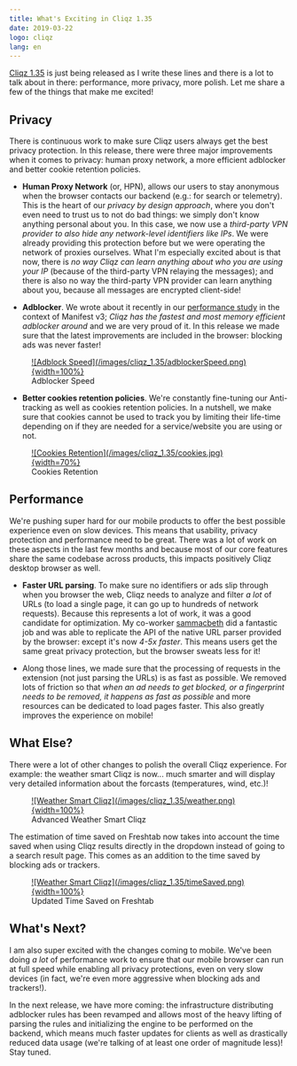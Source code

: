 ```yaml
---
title: What's Exciting in Cliqz 1.35
date: 2019-03-22
logo: cliqz
lang: en
---
```


[Cliqz 1.35](https://cliqz.com/en/download) is just being released as I write
these lines and there is a lot to talk about in there: performance, more
privacy, more polish. Let me share a few of the things that make me excited!

## Privacy

There is continuous work to make sure Cliqz users always get the best privacy
protection. In this release, there were three major improvements when it comes
to privacy: human proxy network, a more efficient adblocker and better cookie
retention policies.

* **Human Proxy Network** (or, HPN), allows our users to stay anonymous when
  the browser contacts our backend (e.g.: for search or telemetry). This is the
  heart of our *privacy by design approach*, where you don't even need to trust
  us to not do bad things: we simply don't know anything personal about you. In
  this case, we now use a *third-party VPN provider to also hide any
  network-level identifiers like IPs*. We were already providing this
  protection before but we were operating the network of proxies ourselves.
  What I'm especially excited about is that now, there is *no way Cliqz can
  learn anything about who you are using your IP* (because of the third-party
  VPN relaying the messages); and there is also no way the third-party VPN
  provider can learn anything about you, because all messages are encrypted
  client-side!

* **Adblocker**. We wrote about it recently in our [performance study](https://whotracks.me/blog/adblockers_performance_study.html)
  in the context of Manifest v3; *Cliqz has the fastest and most memory
  efficient adblocker around* and we are very proud of it. In this release we
  made sure that the latest improvements are included in the browser: blocking ads
  was never faster!

<figure>
<a href="/images/cliqz_1.35/adblockerSpeed.png">
![Adblock Speed](/images/cliqz_1.35/adblockerSpeed.png){width=100%}
</a>
<figcaption>Adblocker Speed</figcaption>
</figure>

* **Better cookies retention policies**. We're constantly fine-tuning our
  Anti-tracking as well as cookies retention policies. In a nutshell, we make
  sure that cookies cannot be used to track you by limiting their life-time
  depending on if they are needed for a service/website you are using or not.

<figure>
<a href="/images/cliqz_1.35/cookies.jpg">
![Cookies Retention](/images/cliqz_1.35/cookies.jpg){width=70%}
</a>
<figcaption>Cookies Retention</figcaption>
</figure>

## Performance

We're pushing super hard for our mobile products to offer the best possible
experience even on slow devices. This means that usability, privacy protection
and performance need to be great. There was a lot of work on these aspects in
the last few months and because most of our core features share the same
codebase across products, this impacts positively Cliqz desktop browser as
well.

* **Faster URL parsing**. To make sure no identifiers or ads slip through when
  you browser the web, Cliqz needs to analyze and filter *a lot* of URLs (to
  load a single page, it can go up to hundreds of network requests). Because
  this represents a lot of work, it was a good candidate for optimization. My
  co-worker [sammacbeth](https://twitter.com/sammacbeth) did a fantastic job
  and was able to replicate the API of the native URL parser provided by the
  browser: except it's now *4-5x faster*. This means users get the same great
  privacy protection, but the browser sweats less for it!

* Along those lines, we made sure that the processing of requests in the
  extension (not just parsing the URLs) is as fast as possible. We removed lots
  of friction so that *when an ad needs to get blocked, or a fingerprint needs
  to be removed, it happens as fast as possible* and more resources can be
  dedicated to load pages faster. This also greatly improves the experience on
  mobile!

## What Else?

There were a lot of other changes to polish the overall Cliqz experience. For
example: the weather smart Cliqz is now... much smarter and will display very
detailed information about the forcasts (temperatures, wind, etc.)!

<figure>
<a href="/images/cliqz_1.35/weather.png">
![Weather Smart Cliqz](/images/cliqz_1.35/weather.png){width=100%}
</a>
<figcaption>Advanced Weather Smart Cliqz</figcaption>
</figure>

The estimation of time saved on Freshtab now takes into account the time saved
when using Cliqz results directly in the dropdown instead of going to a search
result page. This comes as an addition to the time saved by blocking ads or
trackers.

<figure>
<a href="/images/cliqz_1.35/timeSaved.png">
![Weather Smart Cliqz](/images/cliqz_1.35/timeSaved.png){width=100%}
</a>
<figcaption>Updated Time Saved on Freshtab</figcaption>
</figure>

## What's Next?

I am also super excited with the changes coming to mobile. We've been doing *a
lot* of performance work to ensure that our mobile browser can run at full
speed while enabling all privacy protections, even on very slow devices (in
fact, we're even more aggressive when blocking ads and trackers!).

In the next release, we have more coming: the infrastructure distributing
adblocker rules has been revamped and allows most of the heavy lifting of
parsing the rules and initializing the engine to be performed on the backend,
which means much faster updates for clients as well as drastically reduced data
usage (we're talking of at least one order of magnitude less)! Stay tuned.
